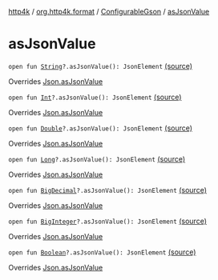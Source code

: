 [http4k](../../index.md) / [org.http4k.format](../index.md) / [ConfigurableGson](index.md) / [asJsonValue](./as-json-value.md)

# asJsonValue

`open fun `[`String`](https://kotlinlang.org/api/latest/jvm/stdlib/kotlin/-string/index.html)`?.asJsonValue(): JsonElement` [(source)](https://github.com/http4k/http4k/blob/master/http4k-format-gson/src/main/kotlin/org/http4k/format/internalGson.kt#L53)

Overrides [Json.asJsonValue](../-json/as-json-value.md)


`open fun `[`Int`](https://kotlinlang.org/api/latest/jvm/stdlib/kotlin/-int/index.html)`?.asJsonValue(): JsonElement` [(source)](https://github.com/http4k/http4k/blob/master/http4k-format-gson/src/main/kotlin/org/http4k/format/internalGson.kt#L54)

Overrides [Json.asJsonValue](../-json/as-json-value.md)


`open fun `[`Double`](https://kotlinlang.org/api/latest/jvm/stdlib/kotlin/-double/index.html)`?.asJsonValue(): JsonElement` [(source)](https://github.com/http4k/http4k/blob/master/http4k-format-gson/src/main/kotlin/org/http4k/format/internalGson.kt#L55)

Overrides [Json.asJsonValue](../-json/as-json-value.md)


`open fun `[`Long`](https://kotlinlang.org/api/latest/jvm/stdlib/kotlin/-long/index.html)`?.asJsonValue(): JsonElement` [(source)](https://github.com/http4k/http4k/blob/master/http4k-format-gson/src/main/kotlin/org/http4k/format/internalGson.kt#L56)

Overrides [Json.asJsonValue](../-json/as-json-value.md)


`open fun `[`BigDecimal`](http://docs.oracle.com/javase/6/docs/api/java/math/BigDecimal.html)`?.asJsonValue(): JsonElement` [(source)](https://github.com/http4k/http4k/blob/master/http4k-format-gson/src/main/kotlin/org/http4k/format/internalGson.kt#L57)

Overrides [Json.asJsonValue](../-json/as-json-value.md)


`open fun `[`BigInteger`](http://docs.oracle.com/javase/6/docs/api/java/math/BigInteger.html)`?.asJsonValue(): JsonElement` [(source)](https://github.com/http4k/http4k/blob/master/http4k-format-gson/src/main/kotlin/org/http4k/format/internalGson.kt#L58)

Overrides [Json.asJsonValue](../-json/as-json-value.md)


`open fun `[`Boolean`](https://kotlinlang.org/api/latest/jvm/stdlib/kotlin/-boolean/index.html)`?.asJsonValue(): JsonElement` [(source)](https://github.com/http4k/http4k/blob/master/http4k-format-gson/src/main/kotlin/org/http4k/format/internalGson.kt#L59)

Overrides [Json.asJsonValue](../-json/as-json-value.md)

